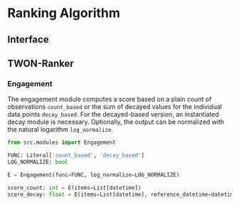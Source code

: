 # Ranking Algorithm

## Interface


## TWON-Ranker

### Engagement
The engagement module computes a score based on a plain count of observations `count_based` or the sum of decayed values for the individual data points `decay_based`. For the decayed-based version, an instantiated decay module is necessary. Optionally, the output can be normalized with the natural logarithm `log_normalize`.

```python
from src.modules import Engagement

FUNC: Literal['count_based', 'decay_based']
LOG_NORMALIZE: bool

E = Engagement(func=FUNC, log_normalize=LOG_NORMALIZE)

score_count: int = E(items=List[datetime])
score_decay: float = E(items=List[datetime], reference_datetime=datetime, decay=decay)
```
